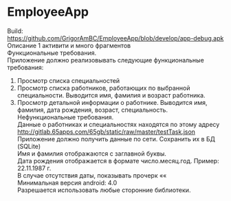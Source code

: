 # EmployeeApp
Build:  
https://github.com/GrigorAmBC/EmployeeApp/blob/develop/app-debug.apk  
Описание
1 активити и много фрагментов  
Функциональные требования.  
Приложение должно реализовывать следующие функциональные требования:
1. Просмотр списка специальностей
2. Просмотр списка работников, работающих по выбранной специальности.
Выводится имя, фамилия и возраст работника.
3. Просмотр детальной информации о работнике.
Выводится имя, фамилия, дата рождения, возраст, специальность.  
Нефункциональные требования.  
Данные о работниках и специальностях находятся по этому адресу  
http://gitlab.65apps.com/65gb/static/raw/master/testTask.json  
Приложение должно получить данные по сети. Сохранить их в БД (SQLite)  
Имя и фамилия отображаются с заглавной буквы.  
Дата рождения отображается в формате число.месяц.год. Пример: 22.11.1987 г.  
В случае отсутствия даты, показывать прочерк ««  
Минимальная версия android: 4.0  
Разрешается использовать любые сторонние библиотеки.
